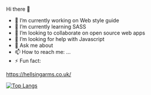  Hi there 👋

- 🔭 I’m currently working on Web style guide
- 🌱 I’m currently learning SASS
- 👯 I’m looking to collaborate on open source web apps
- 🤔 I’m looking for help with Javascript
- 💬 Ask me about 
- 📫 How to reach me: ...
- ⚡ Fun fact: 

https://hellsingarms.co.uk/


[![Top Langs](https://github-readme-stats.vercel.app/api/top-langs/?username=Hermeshasnowings)](https://github.com/Hermeshasnowings/github-readme-stats)
